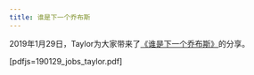 ```yaml
---
title: 谁是下一个乔布斯
---
```


2019年1月29日，Taylor为大家带来了[《谁是下一个乔布斯》](https://rsywx.net/books/01928.html)的分享。

[pdfjs=190129_jobs_taylor.pdf]